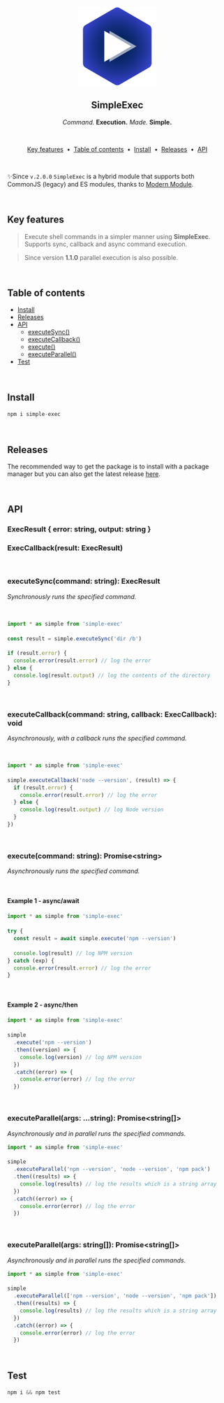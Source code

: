 <p align="center">
	<img src="https://github.com/igorskyflyer/npm-simple-exec/raw/master/assets/simple-exec.png" title="SimpleExec - Command. Execution. Made. Simple." alt="SimpleExec" width="180" height="180">
</p>

<h2 align="center">SimpleExec</h2>

<p align="center">
	<em>Command.</em> <strong>Execution.</strong> <em>Made.</em> <strong>Simple.</strong>
</p>

<br>

<p align="center">
 <a href="#key-features">Key features</a>
 &nbsp;&#8226;&nbsp;
 <a href="#table-of-contents">Table of contents</a>
 &nbsp;&#8226;&nbsp;
 <a href="#install">Install</a>
 &nbsp;&#8226;&nbsp;
 <a href="#releases">Releases</a>
 &nbsp;&#8226;&nbsp;
 <a href="#api">API</a>
</p>

<br>

✨Since `v.2.0.0` `SimpleExec` is a hybrid module that supports both CommonJS (legacy) and ES modules, thanks to [Modern Module](https://github.com/igorskyflyer/npm-modern-module).

<br>

## Key features

> Execute shell commands in a simpler manner using **SimpleExec**.<br>
> Supports sync, callback and async command execution.

> Since version **1.1.0** parallel execution is also possible.

<br>

## Table of contents

<!--generated by TOC-->

- [Install](#install)
- [Releases](#releases)
- [API](#api)
  - [executeSync&#40;&#41;](#executesynccommand-string-execresult)
  - [executeCallback&#40;&#41;](#executecallbackcommand-string-callback-execcallback-void)
  - [execute&#40;&#41;](#executecommand-string-promisestring)
  - [executeParallel&#40;&#41;](#executeparallelargs-string-promisestring)
- [Test](#test)
  <!--/generated by TOC-->

<br>

## Install

```js
npm i simple-exec
```

<br>

## Releases

The recommended way to get the package is to install with a package manager but you can also get the latest release [here](https://github.com/igorskyflyer/npm-simple-exec/releases/latest).

<br>

## API

### ExecResult { error: string, output: string }

### ExecCallback(result: ExecResult)

<br>

### executeSync(command: string): ExecResult

_Synchronously runs the specified command._

<br>

```js
import * as simple from 'simple-exec'

const result = simple.executeSync('dir /b')

if (result.error) {
  console.error(result.error) // log the error
} else {
  console.log(result.output) // log the contents of the directory
}
```

<br>

### executeCallback(command: string, callback: ExecCallback): void

_Asynchronously, with a callback runs the specified command._

<br>

```js
import * as simple from 'simple-exec'

simple.executeCallback('node --version', (result) => {
  if (result.error) {
    console.error(result.error) // log the error
  } else {
    console.log(result.output) // log Node version
  }
})
```

<br>

### execute(command: string): Promise&lt;string&gt;

_Asynchronously runs the specified command._

<br>

#### Example 1 - async/await

```js
import * as simple from 'simple-exec'

try {
  const result = await simple.execute('npm --version')

  console.log(result) // log NPM version
} catch (exp) {
  console.error(result.error) // log the error
}
```

<br>

#### Example 2 - async/then

```js
import * as simple from 'simple-exec'

simple
  .execute('npm --version')
  .then((version) => {
    console.log(version) // log NPM version
  })
  .catch((error) => {
    console.error(error) // log the error
  })
```

<br>

### executeParallel(args: ...string): Promise&lt;string[]&gt;

_Asynchronously and in parallel runs the specified commands._

```js
import * as simple from 'simple-exec'

simple
  .executeParallel('npm --version', 'node --version', 'npm pack')
  .then((results) => {
    console.log(results) // log the results which is a string array
  })
  .catch((error) => {
    console.error(error) // log the error
  })
```

<br>

### executeParallel(args: string[]): Promise&lt;string[]&gt;

_Asynchronously and in parallel runs the specified commands._

```js
import * as simple from 'simple-exec'

simple
  .executeParallel(['npm --version', 'node --version', 'npm pack'])
  .then((results) => {
    console.log(results) // log the results which is a string array
  })
  .catch((error) => {
    console.error(error) // log the error
  })
```

<br>

## Test

```js
npm i && npm test
```
